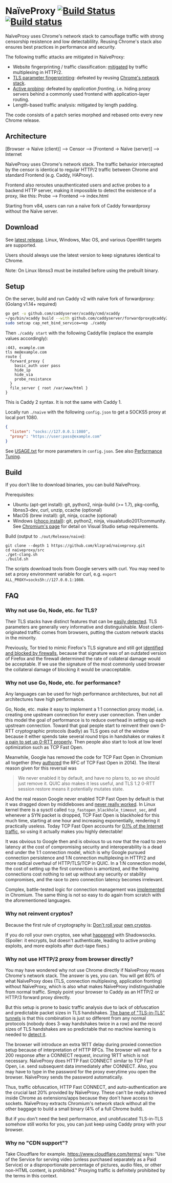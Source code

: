 # NaïveProxy [![Build Status](https://travis-ci.com/klzgrad/naiveproxy.svg?branch=master)](https://travis-ci.com/klzgrad/naiveproxy) [![Build status](https://ci.appveyor.com/api/projects/status/ohpyaf49baihmxa9?svg=true)](https://ci.appveyor.com/project/klzgrad/naiveproxy)

NaïveProxy uses Chrome's network stack to camouflage traffic with strong censorship resistence and low detectablility. Reusing Chrome's stack also ensures best practices in performance and security.

The following traffic attacks are mitigated in NaïveProxy:

* Website fingerprinting / traffic classification: [mitigated](https://arxiv.org/abs/1707.00641) by traffic multiplexing in HTTP/2.
* [TLS parameter fingerprinting](https://arxiv.org/abs/1607.01639): defeated by reusing [Chrome's network stack](https://www.chromium.org/developers/design-documents/network-stack).
* [Active probing](https://ensa.fi/active-probing/): defeated by *application fronting*, i.e. hiding proxy servers behind a commonly used frontend with application-layer routing.
* Length-based traffic analysis: mitigated by length padding.

The code consists of a patch series morphed and rebased onto every new Chrome release.

## Architecture

[Browser → Naïve (client)] ⟶ Censor ⟶ [Frontend → Naïve (server)] ⟶ Internet

NaïveProxy uses Chrome's network stack. The traffic behavior intercepted by the censor is identical to regular HTTP/2 traffic between Chrome and standard Frontend (e.g. Caddy, HAProxy).

Frontend also reroutes unauthenticated users and active probes to a backend HTTP server, making it impossible to detect the existence of a proxy, like this: Probe ⟶ Frontend ⟶ index.html

Starting from v84, users can run a naïve fork of Caddy forwardproxy without the Naïve server.

## Download

See [latest release](https://github.com/klzgrad/naiveproxy/releases/latest). Linux, Windows, Mac OS, and various OpenWrt targets are supported.

Users should always use the latest version to keep signatures identical to Chrome.

Note: On Linux libnss3 must be installed before using the prebuilt binary.

## Setup

On the server, build and run Caddy v2 with naïve fork of forwardproxy: (Golang v1.14+ required)
```sh
go get -u github.com/caddyserver/xcaddy/cmd/xcaddy
~/go/bin/xcaddy build --with github.com/caddyserver/forwardproxy@caddy2=github.com/klzgrad/forwardproxy@naive
sudo setcap cap_net_bind_service=+ep ./caddy
```
Then `./caddy start` with the following Caddyfile (replace the example values accordingly):
```
:443, example.com
tls me@example.com
route {
  forward_proxy {
    basic_auth user pass
    hide_ip
    hide_via
    probe_resistance
  }
  file_server { root /var/www/html }
}
```
This is Caddy 2 syntax. It is not the same with Caddy 1.

Locally run `./naive` with the following `config.json` to get a SOCKS5 proxy at local port 1080.
```json
{
  "listen": "socks://127.0.0.1:1080",
  "proxy": "https://user:pass@example.com"
}
```

See [USAGE.txt](https://github.com/klzgrad/naiveproxy/blob/master/USAGE.txt) for more parameters in `config.json`. See also [Performance Tuning](https://github.com/klzgrad/naiveproxy/wiki/Performance-Tuning).

## Build

If you don't like to download binaries, you can build NaïveProxy.

Prerequisites:
* Ubuntu (apt-get install): git, python2, ninja-build (>= 1.7), pkg-config, libnss3-dev, curl, unzip, ccache (optional)
* MacOS (brew install): git, ninja, ccache (optional)
* Windows ([choco install](https://chocolatey.org/)): git, python2, ninja, visualstudio2017community. See [Chromium's page](https://chromium.googlesource.com/chromium/src/+/master/docs/windows_build_instructions.md#Visual-Studio) for detail on Visual Studio setup requirements.

Build (output to `./out/Release/naive`):
```
git clone --depth 1 https://github.com/klzgrad/naiveproxy.git
cd naiveproxy/src
./get-clang.sh
./build.sh
```
The scripts download tools from Google servers with curl. You may need to set a proxy environment variable for curl, e.g. `export ALL_PROXY=socks5h://127.0.0.1:1080`.

## FAQ

### Why not use Go, Node, etc. for TLS?

Their TLS stacks have distinct features that can be [easily detected](https://arxiv.org/abs/1607.01639). TLS parameters are generally very informative and distinguishable. Most client-originated traffic comes from browsers, putting the custom network stacks in the minority.

Previously, Tor tried to mimic Firefox's TLS signature and still got [identified and blocked by firewalls](https://groups.google.com/d/msg/traffic-obf/BpFSCVgi5rs/nCqNwoeRKQAJ), because that signature was of an outdated version of Firefox and the firewall determined the rate of collateral damage would be acceptable. If we use the signature of the most commonly used browser the collateral damage of blocking it would be unacceptable.

### Why not use Go, Node, etc. for performance?

Any languages can be used for high performance architectures, but not all architectures have high performance.

Go, Node, etc. make it easy to implement a 1:1 connection proxy model, i.e. creating one upstream connection for every user connection. Then under this model the goal of performance is to reduce overhead in setting up each upstream connection. Toward that goal people start to reinvent their own 0-RTT cryptographic protocols (badly) as TLS goes out of the window because it either spends take several round trips in handshakes or makes it [a pain to set up 0-RTT properly](https://tools.ietf.org/html/rfc8446#section-8). Then people also start to look at low level optimization such as TCP Fast Open.

Meanwhile, Google has removed the code for TCP Fast Open in Chromium all together (they [authored](https://tools.ietf.org/html/rfc7413) the RFC of TCP Fast Open in 2014). The literal reason given for this reversal was

> We never enabled it by default, and have no plans to, so we should just remove it.  QUIC also makes it less useful, and TLS 1.2 0-RTT session restore means it potentially mutates state.

And the real reason Google never enabled TCP Fast Open by default is that it was dragged down by middleboxes and [never really worked](https://blog.donatas.net/blog/2017/03/09/tfo/). In Linux kernel there is a sysctl called `tcp_fastopen_blackhole_timeout_sec`, and whenever a SYN packet is dropped, TCP Fast Open is blackholed for this much time, starting at one hour and increasing exponentially, rendering it practically useless. Today TCP Fast Open accounts for [0.1% of the Internet traffic](https://ieeexplore.ieee.org/document/8303960/), so using it actually makes you highly detectable!

It was obvious to Google then and is obvious to us now that the road to zero latency at the cost of compromising security and interoperability is a dead end under the 1:1 connection model, which is why Google pursued connection persistence and 1:N connection multiplexing in HTTP/2 and more radical overhaul of HTTP/TLS/TCP in QUIC. In a 1:N connection model, the cost of setting up the first connection is amortized, and the following connections cost nothing to set up without any security or stability compromises, and the race to zero connection latency becomes irrelevant.

Complex, battle-tested logic for connection management was [implemented](https://web.archive.org/web/20161222115511/https://insouciant.org/tech/connection-management-in-chromium/) in Chromium. The same thing is not so easy to do again from scratch with the aforementioned languages.

### Why not reinvent cryptos?

Because the first rule of cryptography is: [Don't roll your](http://loup-vaillant.fr/articles/rolling-your-own-crypto) [own cryptos](https://security.stackexchange.com/questions/18197/why-shouldnt-we-roll-our-own).

If you do roll your own cryptos, see what [happened](https://groups.google.com/d/msg/traffic-obf/CWO0peBJLGc/Py-clLSTBwAJ) with Shadowsocks. (Spoiler: it encrypts, but doesn't authenticate, leading to active probing exploits, and more exploits after duct-tape fixes.)

### Why not use HTTP/2 proxy from browser directly?

You may have wondered why not use Chrome directly if NaïveProxy reuses Chrome's network stack. The answer is yes, you can. You will get 80% of what NaïveProxy does (TLS, connection multiplexing, application fronting) without NaïveProxy, which is also what makes NaïveProxy indistinguishable from normal traffic. Simply point your browser to Caddy as an HTTP/2 or HTTP/3 forward proxy directly.

But this setup is prone to basic traffic analysis due to lack of obfuscation and predictable packet sizes in TLS handshakes. [The bane of "TLS-in-TLS" tunnels](http://blog.zorinaq.com/my-experience-with-the-great-firewall-of-china/) is that this combination is just so different from any normal protocols (nobody does 3-way handshakes twice in a row) and the record sizes of TLS handshakes are so predictable that no machine learning is needed to [detect it](https://github.com/shadowsocks/shadowsocks-org/issues/86#issuecomment-362809854).

The browser will introduce an extra 1RTT delay during proxied connection setup because of interpretation of HTTP RFCs. The browser will wait for a 200 response after a CONNECT request, incuring 1RTT which is not necessary. NaïveProxy does HTTP Fast CONNECT similar to TCP Fast Open, i.e. send subsequent data immediately after CONNECT. Also, you may have to type in the password for the proxy everytime you open the browser. NaïveProxy sends the password automatically.

Thus, traffic obfuscation, HTTP Fast CONNECT, and auto-authentication are the crucial last 20% provided by NaïveProxy. These can't be really achieved inside Chrome as extensions/apps because they don't have access to sockets. NaïveProxy extracts Chromium's network stack without all the other baggage to build a small binary (4% of a full Chrome build).

But if you don't need the best performance, and unobfuscated TLS-in-TLS somehow still works for you, you can just keep using Caddy proxy with your browser.

### Why no "CDN support"?

Take Cloudflare for example. https://www.cloudflare.com/terms/ says: "Use of the Service for serving video (unless purchased separately as a Paid Service) or a disproportionate percentage of pictures, audio files, or other non-HTML content, is prohibited." Proxying traffic is definitely prohibited by the terms in this context.
